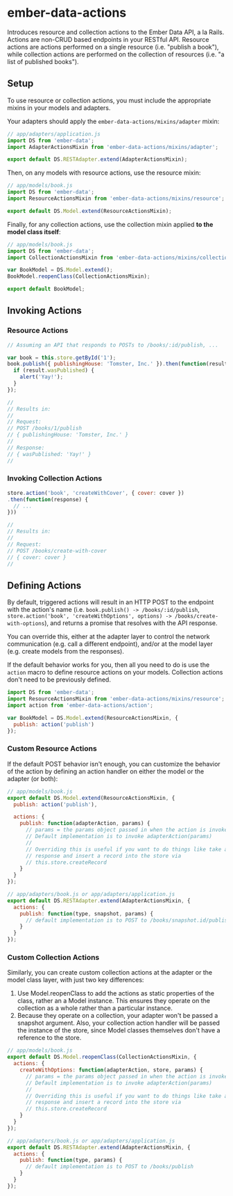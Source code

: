 # ember-data-actions

Introduces resource and collection actions to the Ember Data API, a la Rails. Actions are non-CRUD based endpoints in your RESTful API. Resource actions are actions performed on a single resource (i.e. "publish a book"), while collection actions are performed on the collection of resources (i.e. "a list of published books").

## Setup

To use resource or collection actions, you must include the appropriate mixins in your models and adapters.

Your adapters should apply the `ember-data-actions/mixins/adapter` mixin:

```js
// app/adapters/application.js
import DS from 'ember-data';
import AdapterActionsMixin from 'ember-data-actions/mixins/adapter';

export default DS.RESTAdapter.extend(AdapterActionsMixin);
```

Then, on any models with resource actions, use the resource mixin:

```js
// app/models/book.js
import DS from 'ember-data';
import ResourceActionsMixin from 'ember-data-actions/mixins/resource';

export default DS.Model.extend(ResourceActionsMixin);
```

Finally, for any collection actions, use the collection mixin applied **to the model class itself**:

```js
// app/models/book.js
import DS from 'ember-data';
import CollectionActionsMixin from 'ember-data-actions/mixins/collection';

var BookModel = DS.Model.extend();
BookModel.reopenClass(CollectionActionsMixin);

export default BookModel;
```

## Invoking Actions

### Resource Actions

```js
// Assuming an API that responds to POSTs to /books/:id/publish, ...

var book = this.store.getById('1');
book.publish({ publishingHouse: 'Tomster, Inc.' }).then(function(result) {
  if (result.wasPublished) {
    alert('Yay!');
  }
});

//
// Results in:
//
// Request:
// POST /books/1/publish
// { publishingHouse: 'Tomster, Inc.' }
//
// Response:
// { wasPublished: 'Yay!' }
//
```

### Invoking Collection Actions

```js
store.action('book', 'createWithCover', { cover: cover })
.then(function(response) {
  // ...
}))

//
// Results in:
//
// Request:
// POST /books/create-with-cover
// { cover: cover }
//
```

## Defining Actions

By default, triggered actions will result in an HTTP POST to the endpoint with the action's name (i.e. `book.publish() -> /books/:id/publish`, `store.action('book', 'createWithOptions', options) -> /books/create-with-options`), and returns a promise that resolves with the API response.

You can override this, either at the adapter layer to control the network communication (e.g. call a different endpoint), and/or at the model layer (e.g. create models from the responses).

If the default behavior works for you, then all you need to do is use the `action` macro to define resource actions on your models. Collection actions don't need to be previously defined.

```js
import DS from 'ember-data';
import ResourceActionsMixin from 'ember-data-actions/mixins/resource';
import action from 'ember-data-actions/action';

var BookModel = DS.Model.extend(ResourceActionsMixin, {
  publish: action('publish')
});
```


### Custom Resource Actions

If the default POST behavior isn't enough, you can customize the behavior of the action by defining an action handler on either the model or the adapter (or both):

```js
// app/models/book.js
export default DS.Model.extend(ResourceActionsMixin, {
  publish: action('publish'),

  actions: {
    publish: function(adapterAction, params) {
      // params = the params object passed in when the action is invoked
      // Default implementation is to invoke adapterAction(params)
      //
      // Overriding this is useful if you want to do things like take a
      // response and insert a record into the store via
      // this.store.createRecord
    }
  }
});

// app/adapters/book.js or app/adapters/application.js
export default DS.RESTAdapter.extend(AdapterActionsMixin, {
  actions: {
    publish: function(type, snapshot, params) {
      // default implementation is to POST to /books/snapshot.id/publish
    }
  }
});
```

### Custom Collection Actions

Similarly, you can create custom collection actions at the adapter or the model class layer, with just two key differences:

1. Use Model.reopenClass to add the actions as static properties of the class, rather an a Model instance. This ensures they operate on the collection as a whole rather than a particular instance.
2. Because they operate on a collection, your adapter won't be passed a snapshot argument. Also, your collection action handler will be passed the instance of the store, since Model classes themselves don't have a reference to the store.

```js
// app/models/book.js
export default DS.Model.reopenClass(CollectionActionsMixin, {
  actions: {
    createWithOptions: function(adapterAction, store, params) {
      // params = the params object passed in when the action is invoked
      // Default implementation is to invoke adapterAction(params)
      //
      // Overriding this is useful if you want to do things like take a
      // response and insert a record into the store via
      // this.store.createRecord
    }
  }
});

// app/adapters/book.js or app/adapters/application.js
export default DS.RESTAdapter.extend(AdapterActionsMixin, {
  actions: {
    publish: function(type, params) {
      // default implementation is to POST to /books/publish
    }
  }
});
```
